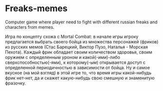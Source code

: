 # Freaks-memes
Computer game where player need to fight with different russian freaks and characters from memes.

Игра по концепту схожа с Mortal Combat: в начале игры игроку предлагается выбрать своего бойца из множества персонажей (фриков) из русских мемов (Стас Барецкий, Виктор Пузо, Наталья - Морская Пехота). Каждый фрик обладает своим количеством здоровья, своим оружием с определенным уроном и какой(-ими)-либо сверхспособностью(-ями), к которому(-ым) открывается доступ с определенной периодичностью в зависимости от бойца. Ну и самое вкусное (на мой взгляд) в этой игре то, что время игры какой-нибудь фрик нет-нет, да и скажет какую-нибудь свою смешную и знаменитую фразочку. 
